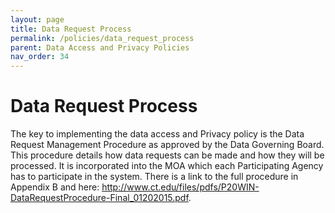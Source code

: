 ```yaml
---
layout: page
title: Data Request Process
permalink: /policies/data_request_process
parent: Data Access and Privacy Policies
nav_order: 34
---
```


# Data Request Process
The key to implementing the data access and Privacy policy is the Data Request Management Procedure as approved by the Data Governing Board. This procedure details how data requests can be made and how they will be processed. It is incorporated into the MOA which each Participating Agency has to participate in the system. There is a link to the full procedure in Appendix B and here:
 http://www.ct.edu/files/pdfs/P20WIN-DataRequestProcedure-Final_01202015.pdf.  
